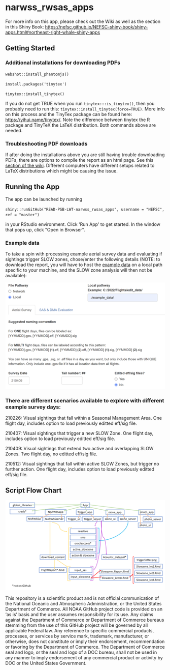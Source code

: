 # narwss_rwsas_apps

For more info on this app, please check out the Wiki as well as the section in this Shiny Book: https://nefsc.github.io/NEFSC-shiny-book/shiny-apps.html#northeast-right-whale-shiny-apps

## Getting Started

### Additional installations for downloading PDFs

`webshot::install_phantomjs()`

`install.packages('tinytex')`

`tinytex::install_tinytex()`

If you do not get TRUE when you run `tinytex:::is_tinytex()`, then you probably need to run this: `tinytex::install_tinytex(force=TRUE)`. More info on this process and the TinyTex package can be found here: https://yihui.name/tinytex/. Note the difference between tinytex the R package and TinyTeX the LaTeX distribution. Both commands above are needed. 

### Troubleshooting PDF downloads

If after doing the installations above you are still having trouble downloading PDFs, there are options to compile the report as an html page. See this [section of the wiki](https://github.com/NEFSC/READ-PSB-LWT-narwss_rwsas_apps/wiki/Aerial-Survey-Processing-App,-Aerial-Survey-Tab:-Part-3). Different computers have different setups related to LaTeX distributions which might be causing the issue.

## Running the App
The app can be launched by running

`shiny::runGitHub("READ-PSB-LWT-narwss_rwsas_apps", username = "NEFSC", ref = "master")`

in your RStudio environment. Click 'Run App' to get started. In the window that pops up, click "Open in Browser". 

### Example data

To take a spin with processing example aerial survey data and evaluating if sightings trigger SLOW zones, chose/enter the following details (NOTE: to download the report, you will have to host the [example data](https://github.com/NEFSC/READ-PSB-LWT-narwss_rwsas_apps/tree/master/example_data/210409) on a local path specific to your machine, and the SLOW zone analysis will then not be available):

![](www/example_data.png)

### There are different scenarios available to explore with different example survey days:

210226: Visual sightings that fall within a Seasonal Management Area. One flight day, includes option to load previously editted eff/sig file.

210407: Visual sightings that trigger a new SLOW Zone. One flight day, includes option to load previously editted eff/sig file.

210409: Visual sightings that extend two active and overlapping SLOW Zones. Two flight day, no editted eff/sig file.

210512: Visual sightings that fall within active SLOW Zones, but trigger no further action. One flight day, includes option to load previously editted eff/sig file.

## Script Flow Chart

![](www/scriptflow.png)



This repository is a scientific product and is not official communication of the National Oceanic and Atmospheric Administration, or the United States Department of Commerce. All NOAA GitHub project code is provided on an ‘as is’ basis and the user assumes responsibility for its use. Any claims against the Department of Commerce or Department of Commerce bureaus stemming from the use of this GitHub project will be governed by all applicable Federal law. Any reference to specific commercial products, processes, or services by service mark, trademark, manufacturer, or otherwise, does not constitute or imply their endorsement, recommendation or favoring by the Department of Commerce. The Department of Commerce seal and logo, or the seal and logo of a DOC bureau, shall not be used in any manner to imply endorsement of any commercial product or activity by DOC or the United States Government.


